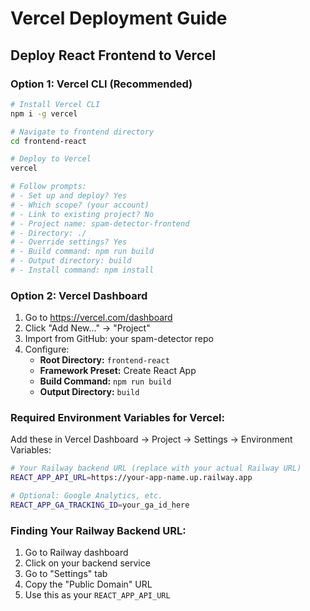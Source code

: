 # Vercel Deployment Guide

## Deploy React Frontend to Vercel

### Option 1: Vercel CLI (Recommended)
```bash
# Install Vercel CLI
npm i -g vercel

# Navigate to frontend directory
cd frontend-react

# Deploy to Vercel
vercel

# Follow prompts:
# - Set up and deploy? Yes
# - Which scope? (your account)
# - Link to existing project? No
# - Project name: spam-detector-frontend
# - Directory: ./
# - Override settings? Yes
# - Build command: npm run build
# - Output directory: build
# - Install command: npm install
```

### Option 2: Vercel Dashboard
1. Go to https://vercel.com/dashboard
2. Click "Add New..." → "Project"
3. Import from GitHub: your spam-detector repo
4. Configure:
   - **Root Directory:** `frontend-react`
   - **Framework Preset:** Create React App
   - **Build Command:** `npm run build`
   - **Output Directory:** `build`

### Required Environment Variables for Vercel:

Add these in Vercel Dashboard → Project → Settings → Environment Variables:

```bash
# Your Railway backend URL (replace with your actual Railway URL)
REACT_APP_API_URL=https://your-app-name.up.railway.app

# Optional: Google Analytics, etc.
REACT_APP_GA_TRACKING_ID=your_ga_id_here
```

### Finding Your Railway Backend URL:
1. Go to Railway dashboard
2. Click on your backend service
3. Go to "Settings" tab
4. Copy the "Public Domain" URL
5. Use this as your `REACT_APP_API_URL`
